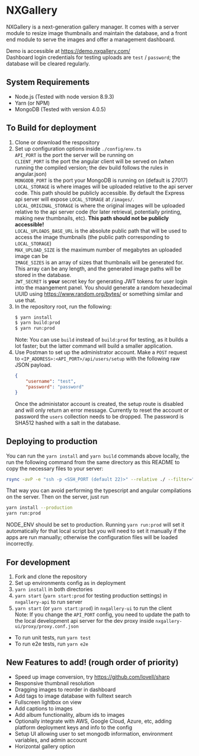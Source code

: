 # NXGallery
NXGallery is a next-generation gallery manager. It comes with a server module to resize image thumbnails and maintain the database, and a front end module to serve the images and offer a management dashboard.

Demo is accessible at https://demo.nxgallery.com/  
Dashboard login credentials for testing uploads are `test` / `password`; the database will be cleared regularly.

## System Requirements
- Node.js (Tested with node version 8.9.3)
- Yarn (or NPM)
- MongoDB (Tested with version 4.0.5)

## To Build for deployment
1. Clone or download the respository
2. Set up configuration options inside `./config/env.ts`  
    `API_PORT` is the port the server will be running on  
    `CLIENT_PORT` is the port the angular client will be served on (when running the compiled version; the dev build follows the rules in angular.json)  
    `MONGODB_PORT` is the port your MongoDB is running on (default is 27017)  
    `LOCAL_STORAGE` is where images will be uploaded relative to the api server code. This path should be publicly accessible. By default the Express api server will expose `LOCAL_STORAGE` at `/images/`.  
    `LOCAL_ORIGINAL_STORAGE` is where the original images will be uploaded relative to the api server code (for later retrieval, potentially printing, making new thumbnails, etc). **This path should not be publicly accessible!**  
    `LOCAL_UPLOADS_BASE_URL` is the absolute public path that will be used to access the image thumbnails (the public path corresponding to `LOCAL_STORAGE`)  
    `MAX_UPLOAD_SIZE` is the maximum number of megabytes an uploaded image can be  
    `IMAGE_SIZES` is an array of sizes that thumbnails will be generated for. This array can be any length, and the generated image paths will be stored in the database.  
    `JWT_SECRET` is **your** secret key for generating JWT tokens for user login into the maangement panel. You should generate a random hexadecimal UUID using https://www.random.org/bytes/ or something similar and use that.  
3. In the repository root, run the following: 
    ```sh
    $ yarn install
    $ yarn build:prod
    $ yarn run:prod
    ```
    Note: You can use `build` instead of `build:prod` for testing, as it builds a lot faster; but the latter command will build a smaller application.
4. Use Postman to set up the administrator account. Make a `POST` request to `<IP_ADDRESS>:<API_PORT>/api/users/setup` with the following raw JSON payload.
    ```json
    {
        "username": "test",
        "password": "password"
    }
    ```
    Once the administator account is created, the setup route is disabled and will only return an error message. Currently to reset the account or password the `users` collection needs to be dropped. The password is SHA512 hashed with a salt in the database.

## Deploying to production
You can run the `yarn install` and `yarn build` commands above locally, the run the following command from the same directory as this README to copy the necessary files to your server:
```sh
rsync -avP -e "ssh -p <SSH_PORT (default 22)>" --relative ./ --filter="merge rsync" <REMOTE_USERNAME>@<REMOTE_HOST>:~/<REMOTE_TARGET_DIRECTORY>
```
That way you can avoid performing the typescript and angular compilations on the server.
Then on the server, just run
```sh
yarn install --production
yarn run:prod
```
NODE_ENV should be set to production. Running `yarn run:prod` will set it automatically for that local script but you will need to set it manually if the apps are run manually; otherwise the configuration files will be loaded incorrectly.

## For development
1. Fork and clone the repository
2. Set up environments config as in deployment
3. `yarn install` in both directories
4. `yarn start` (`yarn start:prod` for testing production settings) in `nxgallery-api` to run server
5. `yarn start` (or `yarn start:prod`) in `nxgallery-ui` to run the client  
    Note: If you change the `API_PORT` config, you need to update the path to the local development api server for the dev proxy inside `nxgallery-ui/proxy/proxy.conf.json`

* To run unit tests, run `yarn test` 
* To run e2e tests, run `yarn e2e`

## New Features to add! (rough order of priority)
- Speed up image conversion, try https://github.com/lovell/sharp
- Responsive thumbnail resolution
- Dragging images to reorder in dashboard
- Add tags to image database with fulltext search
- Fullscreen lightbox on view
- Add captions to images
- Add album functionality, album ids to images
- Optionally integrate with AWS, Google Cloud, Azure, etc, adding platform deployment keys and info to the config
- Setup UI allowing user to set mongodb information, environment variables, and admin account
- Horizontal gallery option

